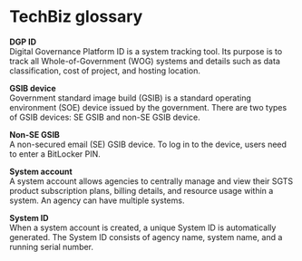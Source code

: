 # TechBiz glossary
**DGP ID**  
Digital Governance Platform ID is a system tracking tool. Its purpose is to track all Whole-of-Government (WOG) systems and details such as data classification, cost of project, and hosting location.

**GSIB device**  
Government standard image build (GSIB) is a standard operating environment (SOE) device issued by the government. There are two types of GSIB devices: SE GSIB and non-SE GSIB device.

**Non-SE GSIB**  
A non-secured email (SE) GSIB device. To log in to the device, users need to enter a BitLocker PIN.

**System account**  
A system account allows agencies to centrally manage and view their SGTS product subscription plans, billing details, and resource usage within a system. An agency can have multiple systems.

**System ID**  
When a system account is created, a unique System ID is automatically generated. The System ID consists of agency name, system name, and a running serial number.

